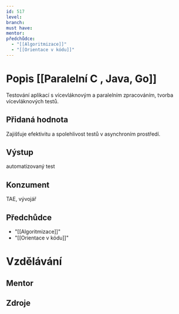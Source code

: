 ```yaml
---
id: 517
level: 
branch: 
must have: 
mentor: 
předchůdce: 
  - "[[Algoritmizace]]"
  - "[[Orientace v kódu]]"
---
```



# Popis [[Paralelní C , Java, Go]]
Testování aplikací s vícevláknovým a paralelním zpracováním, tvorba vícevláknových testů.

## Přidaná hodnota
Zajišťuje efektivitu a spolehlivost testů v asynchroním prostředí.

## Výstup
automatizovaný test

## Konzument
TAE, vývojář

## Předchůdce

  - "[[Algoritmizace]]"
  - "[[Orientace v kódu]]"

# Vzdělávání


## Mentor


## Zdroje